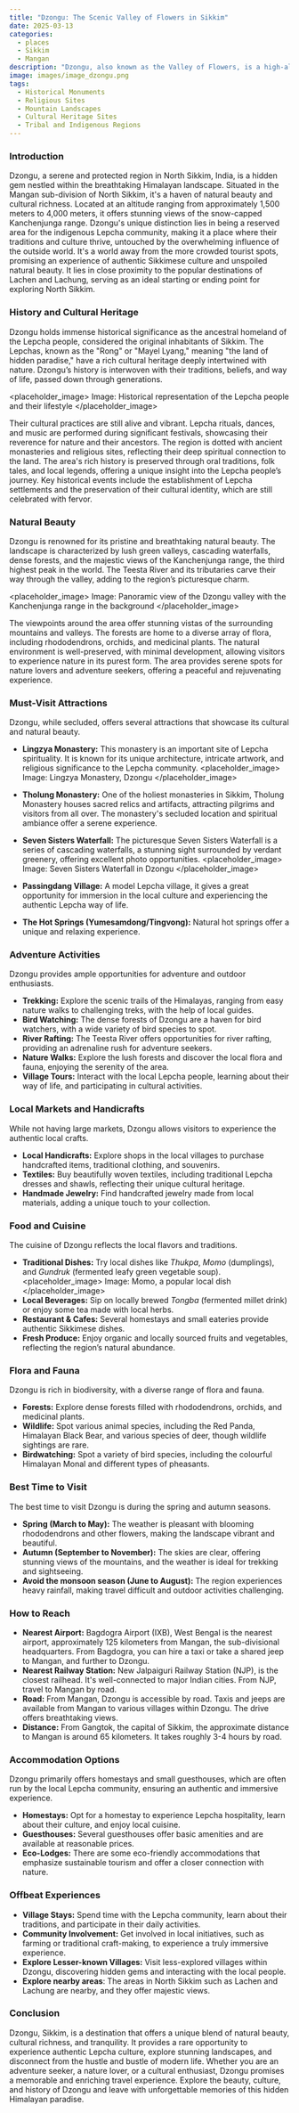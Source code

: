 ```yaml
---
title: "Dzongu: The Scenic Valley of Flowers in Sikkim"
date: 2025-03-13
categories:
  - places
  - Sikkim
  - Mangan
description: "Dzongu, also known as the Valley of Flowers, is a high-altitude meadow located in Sikkim, India. It is a sacred valley surrounded by snow-capped peaks and vibrant alpine flowers, offering breathtaking views and significant cultural and spiritual importance for the local communities."
image: images/image_dzongu.png
tags: 
  - Historical Monuments
  - Religious Sites
  - Mountain Landscapes
  - Cultural Heritage Sites
  - Tribal and Indigenous Regions
---
```



### **Introduction**

Dzongu, a serene and protected region in North Sikkim, India, is a hidden gem nestled within the breathtaking Himalayan landscape. Situated in the Mangan sub-division of North Sikkim, it's a haven of natural beauty and cultural richness.  Located at an altitude ranging from approximately 1,500 meters to 4,000 meters, it offers stunning views of the snow-capped Kanchenjunga range. Dzongu's unique distinction lies in being a reserved area for the indigenous Lepcha community, making it a place where their traditions and culture thrive, untouched by the overwhelming influence of the outside world. It's a world away from the more crowded tourist spots, promising an experience of authentic Sikkimese culture and unspoiled natural beauty. It lies in close proximity to the popular destinations of Lachen and Lachung, serving as an ideal starting or ending point for exploring North Sikkim.

### **History and Cultural Heritage**

Dzongu holds immense historical significance as the ancestral homeland of the Lepcha people, considered the original inhabitants of Sikkim.  The Lepchas, known as the "Rong" or "Mayel Lyang," meaning "the land of hidden paradise," have a rich cultural heritage deeply intertwined with nature. Dzongu’s history is interwoven with their traditions, beliefs, and way of life, passed down through generations.

<placeholder_image> Image: Historical representation of the Lepcha people and their lifestyle </placeholder_image>

Their cultural practices are still alive and vibrant. Lepcha rituals, dances, and music are performed during significant festivals, showcasing their reverence for nature and their ancestors. The region is dotted with ancient monasteries and religious sites, reflecting their deep spiritual connection to the land.  The area's rich history is preserved through oral traditions, folk tales, and local legends, offering a unique insight into the Lepcha people’s journey. Key historical events include the establishment of Lepcha settlements and the preservation of their cultural identity, which are still celebrated with fervor.

### **Natural Beauty**

Dzongu is renowned for its pristine and breathtaking natural beauty. The landscape is characterized by lush green valleys, cascading waterfalls, dense forests, and the majestic views of the Kanchenjunga range, the third highest peak in the world. The Teesta River and its tributaries carve their way through the valley, adding to the region’s picturesque charm.

<placeholder_image> Image: Panoramic view of the Dzongu valley with the Kanchenjunga range in the background </placeholder_image>

The viewpoints around the area offer stunning vistas of the surrounding mountains and valleys. The forests are home to a diverse array of flora, including rhododendrons, orchids, and medicinal plants. The natural environment is well-preserved, with minimal development, allowing visitors to experience nature in its purest form. The area provides serene spots for nature lovers and adventure seekers, offering a peaceful and rejuvenating experience.

### **Must-Visit Attractions**

Dzongu, while secluded, offers several attractions that showcase its cultural and natural beauty.

*   **Lingzya Monastery:** This monastery is an important site of Lepcha spirituality. It is known for its unique architecture, intricate artwork, and religious significance to the Lepcha community.
    <placeholder_image> Image: Lingzya Monastery, Dzongu </placeholder_image>

*   **Tholung Monastery:**  One of the holiest monasteries in Sikkim, Tholung Monastery houses sacred relics and artifacts, attracting pilgrims and visitors from all over. The monastery's secluded location and spiritual ambiance offer a serene experience.

*   **Seven Sisters Waterfall:** The picturesque Seven Sisters Waterfall is a series of cascading waterfalls, a stunning sight surrounded by verdant greenery, offering excellent photo opportunities.
    <placeholder_image> Image: Seven Sisters Waterfall in Dzongu </placeholder_image>

*   **Passingdang Village:** A model Lepcha village, it gives a great opportunity for immersion in the local culture and experiencing the authentic Lepcha way of life.

*   **The Hot Springs (Yumesamdong/Tingvong):** Natural hot springs offer a unique and relaxing experience.

### **Adventure Activities**

Dzongu provides ample opportunities for adventure and outdoor enthusiasts.

*   **Trekking:** Explore the scenic trails of the Himalayas, ranging from easy nature walks to challenging treks, with the help of local guides.
*   **Bird Watching:** The dense forests of Dzongu are a haven for bird watchers, with a wide variety of bird species to spot.
*   **River Rafting:** The Teesta River offers opportunities for river rafting, providing an adrenaline rush for adventure seekers.
*   **Nature Walks:** Explore the lush forests and discover the local flora and fauna, enjoying the serenity of the area.
*   **Village Tours:** Interact with the local Lepcha people, learning about their way of life, and participating in cultural activities.

### **Local Markets and Handicrafts**

While not having large markets, Dzongu allows visitors to experience the authentic local crafts.

*   **Local Handicrafts:** Explore shops in the local villages to purchase handcrafted items, traditional clothing, and souvenirs.
*   **Textiles:**  Buy beautifully woven textiles, including traditional Lepcha dresses and shawls, reflecting their unique cultural heritage.
*   **Handmade Jewelry:** Find handcrafted jewelry made from local materials, adding a unique touch to your collection.

### **Food and Cuisine**

The cuisine of Dzongu reflects the local flavors and traditions.

*   **Traditional Dishes:** Try local dishes like *Thukpa*, *Momo* (dumplings), and *Gundruk* (fermented leafy green vegetable soup).
    <placeholder_image> Image:  Momo, a popular local dish </placeholder_image>
*   **Local Beverages:** Sip on locally brewed *Tongba* (fermented millet drink) or enjoy some tea made with local herbs.
*   **Restaurant & Cafes:** Several homestays and small eateries provide authentic Sikkimese dishes.
*   **Fresh Produce:** Enjoy organic and locally sourced fruits and vegetables, reflecting the region’s natural abundance.

### **Flora and Fauna**

Dzongu is rich in biodiversity, with a diverse range of flora and fauna.

*   **Forests:** Explore dense forests filled with rhododendrons, orchids, and medicinal plants.
*   **Wildlife:** Spot various animal species, including the Red Panda, Himalayan Black Bear, and various species of deer, though wildlife sightings are rare.
*   **Birdwatching:** Spot a variety of bird species, including the colourful Himalayan Monal and different types of pheasants.

### **Best Time to Visit**

The best time to visit Dzongu is during the spring and autumn seasons.

*   **Spring (March to May):** The weather is pleasant with blooming rhododendrons and other flowers, making the landscape vibrant and beautiful.
*   **Autumn (September to November):** The skies are clear, offering stunning views of the mountains, and the weather is ideal for trekking and sightseeing.
*   **Avoid the monsoon season (June to August):** The region experiences heavy rainfall, making travel difficult and outdoor activities challenging.

### **How to Reach**

*   **Nearest Airport:** Bagdogra Airport (IXB), West Bengal is the nearest airport, approximately 125 kilometers from Mangan, the sub-divisional headquarters. From Bagdogra, you can hire a taxi or take a shared jeep to Mangan, and further to Dzongu.
*   **Nearest Railway Station:** New Jalpaiguri Railway Station (NJP), is the closest railhead. It's well-connected to major Indian cities. From NJP, travel to Mangan by road.
*   **Road:** From Mangan, Dzongu is accessible by road.  Taxis and jeeps are available from Mangan to various villages within Dzongu. The drive offers breathtaking views.
*   **Distance:**  From Gangtok, the capital of Sikkim, the approximate distance to Mangan is around 65 kilometers. It takes roughly 3-4 hours by road.

### **Accommodation Options**

Dzongu primarily offers homestays and small guesthouses, which are often run by the local Lepcha community, ensuring an authentic and immersive experience.

*   **Homestays:**  Opt for a homestay to experience Lepcha hospitality, learn about their culture, and enjoy local cuisine.
*   **Guesthouses:** Several guesthouses offer basic amenities and are available at reasonable prices.
*   **Eco-Lodges:** There are some eco-friendly accommodations that emphasize sustainable tourism and offer a closer connection with nature.

### **Offbeat Experiences**

*   **Village Stays:**  Spend time with the Lepcha community, learn about their traditions, and participate in their daily activities.
*   **Community Involvement:** Get involved in local initiatives, such as farming or traditional craft-making, to experience a truly immersive experience.
*   **Explore Lesser-known Villages:** Visit less-explored villages within Dzongu, discovering hidden gems and interacting with the local people.
*   **Explore nearby areas**: The areas in North Sikkim such as Lachen and Lachung are nearby, and they offer majestic views.

### **Conclusion**

Dzongu, Sikkim, is a destination that offers a unique blend of natural beauty, cultural richness, and tranquility.  It provides a rare opportunity to experience authentic Lepcha culture, explore stunning landscapes, and disconnect from the hustle and bustle of modern life.  Whether you are an adventure seeker, a nature lover, or a cultural enthusiast, Dzongu promises a memorable and enriching travel experience.  Explore the beauty, culture, and history of Dzongu and leave with unforgettable memories of this hidden Himalayan paradise.


